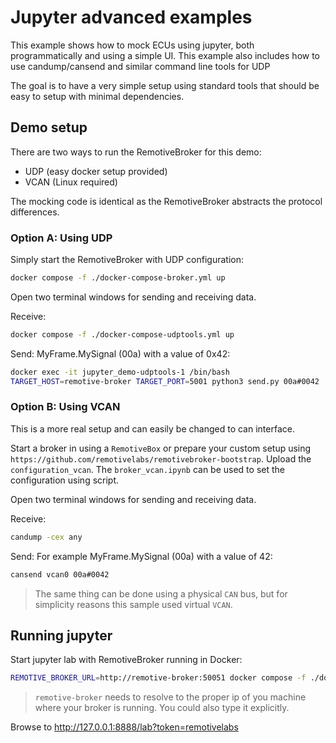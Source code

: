 # Jupyter advanced examples

This example shows how to mock ECUs using jupyter, both programmatically and using a simple UI. This example also includes how to use candump/cansend and similar command line tools for UDP

The goal is to have a very simple setup using standard tools that should be easy to setup with minimal dependencies.

## Demo setup

There are two ways to run the RemotiveBroker for this demo:

- UDP (easy docker setup provided)
- VCAN (Linux required)

The mocking code is identical as the RemotiveBroker abstracts the protocol differences.

### Option A: Using UDP

Simply start the RemotiveBroker with UDP configuration:

```sh
docker compose -f ./docker-compose-broker.yml up
```

Open two terminal windows for sending and receiving data.

Receive:

```sh
docker compose -f ./docker-compose-udptools.yml up
```

Send: MyFrame.MySignal (00a) with a value of 0x42:

```sh
docker exec -it jupyter_demo-udptools-1 /bin/bash
TARGET_HOST=remotive-broker TARGET_PORT=5001 python3 send.py 00a#0042
```

### Option B: Using VCAN

This is a more real setup and can easily be changed to can interface.

Start a broker in using a `RemotiveBox` or prepare your custom setup using `https://github.com/remotivelabs/remotivebroker-bootstrap`.
Upload the `configuration_vcan`. The `broker_vcan.ipynb` can be used to set the configuration using script.

Open two terminal windows for sending and receiving data.

Receive:

```sh
candump -cex any
```

Send: For example MyFrame.MySignal (00a) with a value of 42:

```sh
cansend vcan0 00a#0042
```

> The same thing can be done using a physical `CAN` bus, but for simplicity reasons this sample used virtual `VCAN`.

## Running jupyter

Start jupyter lab with RemotiveBroker running in Docker:

```sh
REMOTIVE_BROKER_URL=http://remotive-broker:50051 docker compose -f ./docker-compose-jupyter.yml up
```

> `remotive-broker` needs to resolve to the proper ip of you machine where your broker is running. You could also type it explicitly.

Browse to http://127.0.0.1:8888/lab?token=remotivelabs
